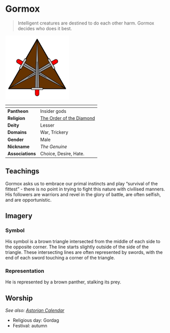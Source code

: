 # Gormox

> Intelligent creatures are destined to do each other harm. Gormox decides who does it best.

<img src="../../../images/gods/gormox.png" height="200" />

| []() | |
| --- | --- |
| **Pantheon** | Insider gods |
| **Religion** | [The Order of the Diamond](../the-order-of-the-diamond.md) |
| **Deity** | Lesser |
| **Domains** | War, Trickery |
| **Gender** | Male |
| **Nickname** | *The Genuine* |
| **Associations** | Choice, Desire, Hate. |

## Teachings

Gormox asks us to embrace our primal instincts and play “survival of the fittest” - there is no point in trying to fight this nature with civilised manners. His followers are warriors and revel in the glory of battle, are often selfish, and are opportunistic.

## Imagery

### Symbol

His symbol is a brown triangle intersected from the middle of each side to the opposite corner. The line starts slightly outside of the side of the triangle. These intersecting lines are often represented by swords, with the end of each sword touching a corner of the triangle.

### Representation

He is represented by a brown panther, stalking its prey.

## Worship

*See also: [Astorian Calendar](../../history/astorian-calendar.md)*

- Religious day: Gordag
- Festival: autumn
